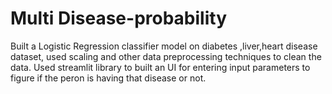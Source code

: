 # Multi Disease-probability
Built a Logistic Regression classifier model on diabetes ,liver,heart disease dataset, used scaling and other data preprocessing techniques to clean the data.
Used streamlit library to built an UI for entering input parameters to figure if the peron is having that disease or not.
